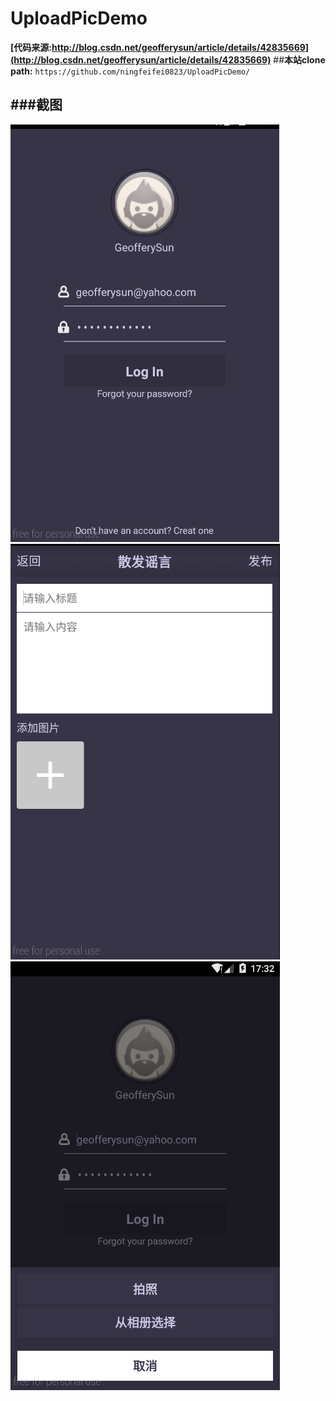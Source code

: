 UploadPicDemo
=========================================================================
__[代码来源:http://blog.csdn.net/geofferysun/article/details/42835669](http://blog.csdn.net/geofferysun/article/details/42835669)__
##__本站clone path:__ ```https://github.com/ningfeifei0823/UploadPicDemo/```

###截图
--------------------------------------------------------------------------------------------
 ![111](/assets/111.png)
 ![222](/assets/222.png)
 ![333](/assets/333.png)

